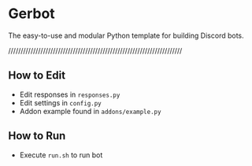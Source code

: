 # Gerbot
The easy-to-use and modular Python template for building Discord bots.

//////////////////////////////////////////////////////////////////////

## How to Edit
- Edit responses in `responses.py`
- Edit settings in `config.py`
- Addon example found in `addons/example.py`

## How to Run
- Execute `run.sh` to run bot
